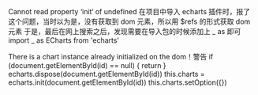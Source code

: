 Cannot read property ‘init‘ of undefined
在项目中导入 echarts 插件时，报了这个问题，当时以为是，没有获取到 dom 元素，所以用 $refs 的形式获取 dom 元素
于是，最后在网上搜索之后，发现需要在导入包的时候添加上 _ as 即可
import _ as ECharts from 'echarts'

There is a chart instance already initialized on the dom！警告
if (document.getElementById(id) == null) {
return
}
echarts.dispose(document.getElementById(id))
this.charts = echarts.init(document.getElementById(id))
this.charts.setOption({})
